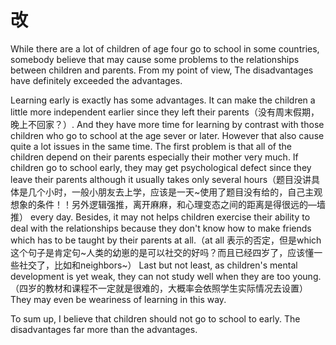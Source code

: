 # 改

While there are a lot of children of age four go to school in some countries, somebody believe that may cause some problems to the relationships between children and parents. From my point of view, The disadvantages have definitely exceeded the advantages.

Learning early is exactly has some advantages. It can make the children a little more independent earlier since they left their parents（没有周末假期，晚上不回家？）. And they have more time for learning by contrast with those children who go to school at the age sever or later. However that also cause quite a lot issues in the same time. The first problem is that all of the children depend on their parents especially their mother very much. If children go to school early, they may get psychological defect since they leave their parents although it usually takes only several hours（题目没讲具体是几个小时，一般小朋友去上学，应该是一天~使用了题目没有给的，自己主观想象的条件！！另外逻辑强推，离开麻麻，和心理变态之间的距离是得很远的—墙推）  every day. Besides, it may not helps children exercise their ability to deal with the relationships because they don't know how to make friends which has to be taught by their parents at all.（at all 表示的否定，但是which这个句子是肯定句~人类的幼崽的是可以社交的好吗？而且已经四岁了，应该懂一些社交了，比如和neighbors~） Last but not least,  as children's mental development is yet weak, they can not study well when they are too young.（四岁的教材和课程不一定就是很难的，大概率会依照学生实际情况去设置） They may even be weariness of learning in this way.

To sum up, I believe that children should not go to school to early. The disadvantages far more than the advantages.